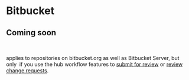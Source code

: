 # Bitbucket

## Coming soon

&nbsp;

applies to repositories on bitbucket.org as well as Bitbucket Server, but only&nbsp; if you use the hub workflow features to [submit for review](<Submitforreview.md>) or [review change requests](<Reviewchangerequests.md>).

